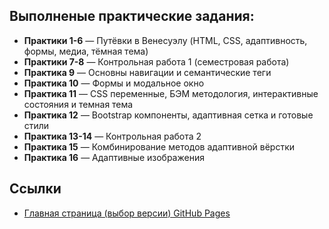 ## Выполненые практические задания:

- **Практики 1-6** — Путёвки в Венесуэлу (HTML, CSS, адаптивность, формы, медиа, тёмная тема)
- **Практики 7-8** — Контрольная работа 1 (семестровая работа)
- **Практика 9** — Основны навигации и семантические теги
- **Практика 10** — Формы и модальное окно
- **Практика 11** — CSS переменные, БЭМ методология, интерактивные состояния и темная тема
- **Практика 12** — Bootstrap компоненты, адаптивная сетка и готовые стили
- **Практика 13-14** — Контрольная работа 2
- **Практика 15** — Комбинирование методов адаптивной вёрстки
- **Практика 16** — Адаптивные изображения

## Ссылки

- [Главная страница (выбор версии) GitHub Pages](https://lilyaka1.github.io/frontend-backend/)
